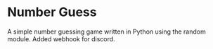 # Number Guess
A simple number guessing game written in Python using the random module.
Added webhook for discord.
